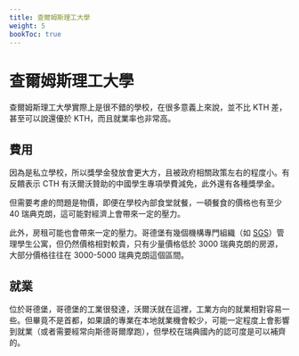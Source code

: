```yaml
---
title: 查爾姆斯理工大學
weight: 5
bookToc: true
---
```


# 查爾姆斯理工大學

查爾姆斯理工大學實際上是很不錯的學校，在很多意義上來說，並不比 KTH 差，甚至可以說還優於 KTH，而且就業率也非常高。

## 費用

因為是私立學校，所以獎學金發放會更大方，且被政府相關政策左右的程度小。有反饋表示 CTH 有沃爾沃贊助的中國學生專項學費減免，此外還有各種獎學金。

但需要考慮的問題是物價，即便在學校內部食堂就餐，一頓餐食的價格也有至少 40 瑞典克朗，這可能對經濟上會帶來一定的壓力。

此外，房租可能也會帶來一定的壓力。哥德堡有幾個機構專門組織（如 [SGS](https://sgs.se/)）管理學生公寓，但仍然價格相對較貴，只有少量價格低於 3000 瑞典克朗的房源，大部分價格往往在 3000-5000 瑞典克朗這個區間。

## 就業

位於哥德堡，哥德堡的工業很發達，沃爾沃就在這裡，工業方向的就業相對容易一些。但畢竟不是首都，如果讀的專業在本地就業機會較少，可能一定程度上會影響到就業（或者需要經常向斯德哥爾摩跑），但學校在瑞典國內的認可度是可以補齊的。

